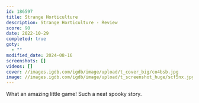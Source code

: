 ```yaml
---
id: 186597
title: Strange Horticulture
description: Strange Horticulture - Review
score: 90
date: 2022-10-29
completed: true
goty:
  - ""
modified_date: 2024-08-16
screenshots: []
videos: []
cover: //images.igdb.com/igdb/image/upload/t_cover_big/co4bsb.jpg
image: //images.igdb.com/igdb/image/upload/t_screenshot_huge/scf5nx.jpg
---
```

What an amazing little game! Such a neat spooky story.